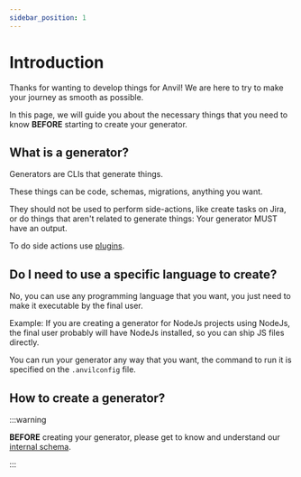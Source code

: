 ```yaml
---
sidebar_position: 1
---
```


# Introduction

Thanks for wanting to develop things for Anvil! We are here to try to make your journey as smooth as possible.

In this page, we will guide you about the necessary things that you need to know **BEFORE** starting to create your generator.

## What is a generator?

Generators are CLIs that generate things.

These things can be code, schemas, migrations, anything you want.

They should not be used to perform side-actions, like create tasks on Jira, or do things that aren't related to generate things: Your generator MUST have an output.

To do side actions use [plugins](../plugins/introduction.md).

## Do I need to use a specific language to create?

No, you can use any programming language that you want, you just need to make it executable by the final user.

Example: If you are creating a generator for NodeJs projects using NodeJs, the final user probably will have NodeJs installed, so you can ship JS files directly.

You can run your generator any way that you want, the command to run it is specified on the `.anvilconfig` file.

## How to create a generator?

:::warning

**BEFORE** creating your generator, please get to know and understand our [internal schema](./internal-schema).

:::
